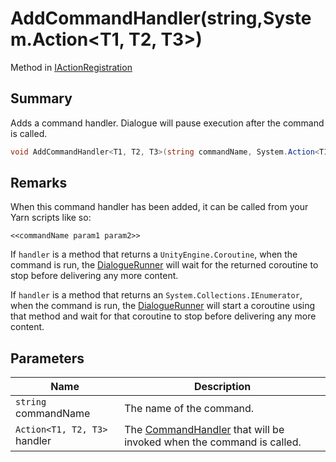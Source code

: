 # AddCommandHandler(string,System.Action\<T1, T2, T3>)

Method in [IActionRegistration](./)

## Summary

Adds a command handler. Dialogue will pause execution after the command is called.

```csharp
void AddCommandHandler<T1, T2, T3>(string commandName, System.Action<T1, T2, T3> handler);
```

## Remarks

When this command handler has been added, it can be called from your Yarn scripts like so:

```
<<commandName param1 param2>>
```

If `handler` is a method that returns a `UnityEngine.Coroutine`, when the command is run, the [DialogueRunner](../yarn.unity.dialoguerunner/) will wait for the returned coroutine to stop before delivering any more content.

If `handler` is a method that returns an `System.Collections.IEnumerator`, when the command is run, the [DialogueRunner](../yarn.unity.dialoguerunner/) will start a coroutine using that method and wait for that coroutine to stop before delivering any more content.

## Parameters

| Name                         | Description                                                                                              |
| ---------------------------- | -------------------------------------------------------------------------------------------------------- |
| `string` commandName         | The name of the command.                                                                                 |
| `Action<T1, T2, T3>` handler | The [CommandHandler](../../yarn/yarn.commandhandler.md) that will be invoked when the command is called. |

